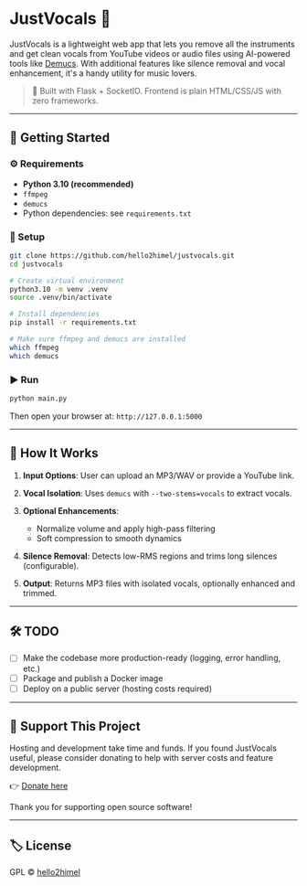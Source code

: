 # JustVocals 🎤

JustVocals is a lightweight web app that lets you remove all the instruments and get clean vocals from YouTube videos or audio files using AI-powered tools like [Demucs](https://github.com/facebookresearch/demucs). With additional features like silence removal and vocal enhancement, it's a handy utility for music lovers.

> 🧪 Built with Flask + SocketIO. Frontend is plain HTML/CSS/JS with zero frameworks.

---

## 🚀 Getting Started

### ⚙️ Requirements

- **Python 3.10 (recommended)**
- `ffmpeg`
- `demucs`
- Python dependencies: see `requirements.txt`

### 🔧 Setup

```bash
git clone https://github.com/hello2himel/justvocals.git
cd justvocals

# Create virtual environment
python3.10 -m venv .venv
source .venv/bin/activate

# Install dependencies
pip install -r requirements.txt

# Make sure ffmpeg and demucs are installed
which ffmpeg
which demucs
````

### ▶️ Run

```bash
python main.py
```

Then open your browser at: `http://127.0.0.1:5000`

---

## 🧠 How It Works

1. **Input Options**: User can upload an MP3/WAV or provide a YouTube link.
2. **Vocal Isolation**: Uses `demucs` with `--two-stems=vocals` to extract vocals.
3. **Optional Enhancements**:

   * Normalize volume and apply high-pass filtering
   * Soft compression to smooth dynamics
4. **Silence Removal**: Detects low-RMS regions and trims long silences (configurable).
5. **Output**: Returns MP3 files with isolated vocals, optionally enhanced and trimmed.

---

## 🛠️ TODO

* [ ] Make the codebase more production-ready (logging, error handling, etc.)
* [ ] Package and publish a Docker image
* [ ] Deploy on a public server (hosting costs required)

---

## 🙌 Support This Project

Hosting and development take time and funds. If you found JustVocals useful, please consider donating to help with server costs and feature development.

👉 [Donate here](https://hello2himel.netlify.app/donate?source=JustVocals&session_id=github)

Thank you for supporting open source software!

---

## 🏷️ License

GPL © [hello2himel](https://github.com/hello2himel)